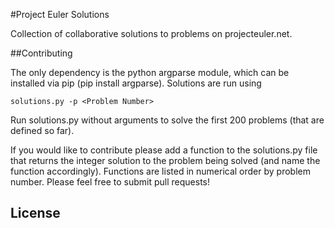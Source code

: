 #Project Euler Solutions

Collection of collaborative solutions to problems on projecteuler.net.

##Contributing

The only dependency is the python argparse module, which can be installed via pip (pip install argparse). Solutions are run using

    solutions.py -p <Problem Number>

Run solutions.py without arguments to solve the first 200 problems (that are defined so far).

If you would like to contribute please add a function to the solutions.py file that returns the integer solution to the problem being solved (and name the function accordingly). Functions are listed in numerical order by problem number. Please feel free to submit pull requests!

## License
